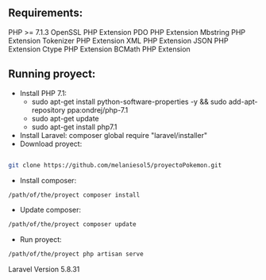 ## Requirements:
PHP >= 7.1.3
OpenSSL PHP Extension
PDO PHP Extension
Mbstring PHP Extension
Tokenizer PHP Extension
XML PHP Extension
JSON PHP Extension
Ctype PHP Extension
BCMath PHP Extension

## Running proyect:
-	Install PHP 7.1:
	-	sudo apt-get install python-software-properties -y && sudo add-apt-repository ppa:ondrej/php-7.1
	-	sudo apt-get update
	-	sudo apt-get install php7.1
-	Install Laravel:
composer global require "laravel/installer"
-	Download proyect:
```bash

git clone https://github.com/melaniesol5/proyectoPokemon.git
```
-	Install composer:
```bash
/path/of/the/proyect composer install
```
-	Update composer:
```bash
/path/of/the/proyect composer update
```
-	Run proyect:
```bash
/path/of/the/proyect php artisan serve
```
Laravel Version 5.8.31

